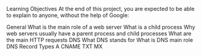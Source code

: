 Learning Objectives At the end of this project, you are expected to be able to explain to anyone, without the help of Google:

General What is the main role of a web server What is a child process Why web servers usually have a parent process and child processes What are the main HTTP requests DNS What DNS stands for What is DNS main role DNS Record Types A CNAME TXT MX
